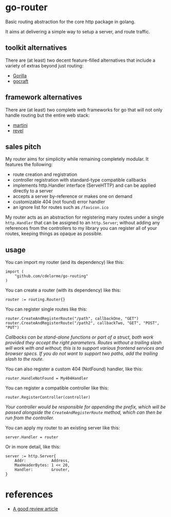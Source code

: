 
# go-router

Basic routing abstraction for the core http package in golang.

It aims at delivering a simple way to setup a server, and route traffic.


## toolkit alternatives

There are (at least) two decent feature-filled alternatives that include a variety of extras beyond just routing:

- [Gorilla](http://www.gorillatoolkit.org/)
- [gocraft](https://github.com/gocraft/web)


## framework alternatives

There are (at least) two complete web frameworks for go that will not only handle routing but the entire web stack:

- [martini](http://martini.codegangsta.io/)
- [revel](http://revel.github.io/)


## sales pitch

My router aims for simplicity while remaining completely modular.  It features the following:

- route creation and registration
- controller registration with standard-type compatible callbacks
- implements http.Handler interface (ServeHTTP) and can be applied directly to a server
- accepts a server by-reference or makes one on demand
- customizable 404 (not found) error handler
- an ignore list for routes such as `/favicon.ico`

My router acts as an abstraction for registering many routes under a single `http.Handler` that can be assigned to an `http.Server`; without adding any references from the controllers to my library you can register all of your routes, keeping things as opaque as possible.


## usage

You can import my router (and its dependency) like this:

    import (
        "github.com/cdelorme/go-routing"
    )

You can create a router (with its dependency) like this:

    router := routing.Router{}

You can register single routes like this:

    router.CreateAndRegisterRoute("/path", callbackOne, "GET")
    router.CreateAndRegisterRoute("/path2", callbackTwo, "GET", "POST", "PUT")

_Callbacks can be stand-alone functions or part of a struct, both work provided they accept the right parameters.  Routes without a trailing slash will work with and without; this is to support various frontend services and browser specs.  If you do not want to support two paths, add the trailing slash to the route._

You can also register a custom 404 (NotFound) handler, like this:

    router.HandleNotFound = My404Handler

You can register a compatible controller like this:

    router.RegisterController(controller)

_Your controller would be responsible for appending the prefix, which will be passed alongside the `CreateAndRegisterRoute` method, which can then be run from the controller._

You can apply my router to an existing server like this:

    server.Handler = router

Or in more detail, like this:

    server := http.Server{
        Addr:           Address,
        MaxHeaderBytes: 1 << 20,
        Handler:        &router,
    }


# references

- [A good review article](http://corner.squareup.com/2014/05/evaluating-go-frameworks.html)
